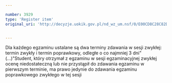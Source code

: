 ```yaml
---

number: 3929
type: 'Register item'
original_uri: 'http://decyzje.uokik.gov.pl/nd_wz_um.nsf/0/E00CD8C28C82D6DDC1257AA700434C94?OpenDocument'


---
```


Dla każdego egzaminu ustalane są dwa terminy zdawania w sesji zwykłej: termin zwykły i termin poprawkowy, odległe o co najmniej 3 dni" (...)"Student, który otrzymał z egzaminu w sesji egzaminacyjnej zwykłej ocenę niedostateczną lub nie przystąpił do zdawania egzaminu w pierwszym terminie, ma prawo jedynie do zdawania egzaminu poprawkowego zwykłego w tej sesji
